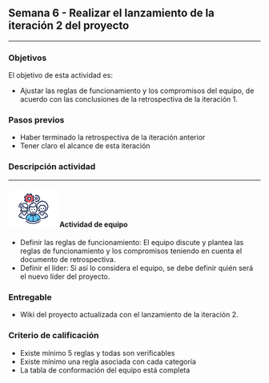 ## Semana 6 - Realizar el lanzamiento de la iteración 2 del proyecto

---

### Objetivos

El objetivo de esta actividad es:

- Ajustar las reglas de funcionamiento y los compromisos del equipo, de acuerdo con las conclusiones de la retrospectiva de la iteración 1.

### Pasos previos

- Haber terminado la retrospectiva de la iteración anterior
- Tener claro el alcance de esta iteración

### Descripción actividad

---

#### ![](./../../assets/images/grupo.png) Actividad de equipo

- Definir las reglas de funcionamiento: El equipo discute y plantea las reglas de funcionamiento y los compromisos teniendo en cuenta el documento de retrospectiva.
- Definir el líder: Si así lo considera el equipo, se debe definir quién será el nuevo líder del proyecto.

### Entregable

- Wiki del proyecto actualizada con el lanzamiento de la iteración 2.

### Criterio de calificación

- Existe mínimo 5 reglas y todas son verificables
- Existe mínimo una regla asociada con cada categoría
- La tabla de conformación del equipo está completa
